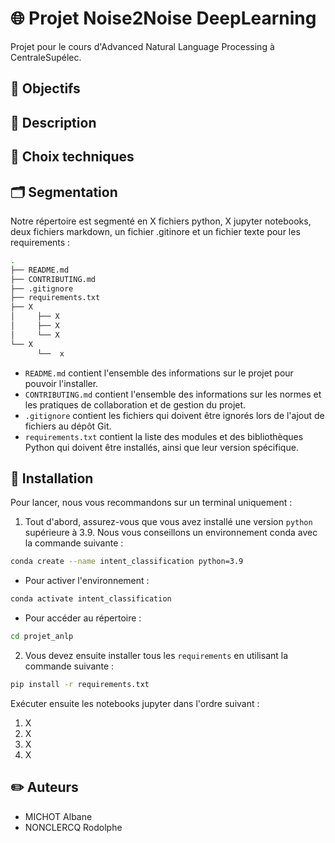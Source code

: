 # :globe_with_meridians: Projet Noise2Noise DeepLearning
Projet pour le cours d'Advanced Natural Language Processing à CentraleSupélec. 

## 🎯 Objectifs

## :page_facing_up: Description


## 🤔 Choix techniques

## :card_index_dividers: Segmentation
Notre répertoire est segmenté en X fichiers python, X jupyter notebooks, deux fichiers markdown, un fichier .gitinore et un fichier texte pour les requirements :

```bash 
.
├── README.md
├── CONTRIBUTING.md
├── .gitignore
├── requirements.txt 
├── X
│     ├── X
│     ├── X
│     └── X
└── X
      └──  x

```

- ``README.md`` contient l'ensemble des informations sur le projet pour pouvoir l'installer.
- ``CONTRIBUTING.md`` contient l'ensemble des informations sur les normes et les pratiques de collaboration et de gestion du projet.
- ``.gitignore`` contient les fichiers qui doivent être ignorés lors de l'ajout de fichiers au dépôt Git.
- ``requirements.txt`` contient la liste des modules et des bibliothèques Python qui doivent être installés, ainsi que leur version spécifique.

## :wrench: Installation
Pour lancer, nous vous recommandons sur un terminal uniquement :

1. Tout d'abord, assurez-vous que vous avez installé une version `python` supérieure à 3.9. Nous vous conseillons un environnement conda avec la commande suivante : 
```bash
conda create --name intent_classification python=3.9
```
- Pour activer l'environnement :
```bash
conda activate intent_classification
```
- Pour accéder au répertoire : 
```bash
cd projet_anlp
```

2. Vous devez ensuite installer tous les `requirements` en utilisant la commande suivante :
```bash
pip install -r requirements.txt
```

Exécuter ensuite les notebooks jupyter dans l'ordre suivant : 

1. X
2. X
3. X
4. X

## :pencil2: Auteurs
- MICHOT Albane
- NONCLERCQ Rodolphe



